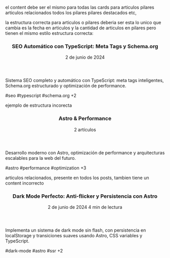 el content debe ser el mismo para todas las cards para articulos pilares articulos relacionados todos los pilares pilares destacados etc,

la estructura correcta para articulos o pilares deberia ser esta
lo unico que cambia es la fecha en articulos y la cantidad de articulos en pilares pero tienen el mismo estilo
estructura correcta:
<div class="flex-1 p-4 flex flex-col"> <!-- Header --> <header class="mb-3"> <h3 class="text-lg font-semibold mb-2 line-clamp-2 text-primary"> SEO Automático con TypeScript: Meta Tags y Schema.org </h3> <!-- Meta info --> <div class="flex items-center justify-between text-sm text-muted"> <span class="font-medium"> 2 de junio de 2024 </span> </div> </header> <!-- Description --> <p class="text-secondary mb-4 flex-1 line-clamp-3"> Sistema SEO completo y automático con TypeScript: meta tags inteligentes, Schema.org estructurado y optimización de performance. </p> <!-- Tags --> <div class="flex flex-wrap gap-1 mb-4"> <span class="text-xs px-2 py-1 bg-gray-100 dark:bg-gray-700 rounded-md text-gray-600 dark:text-gray-300">
#seo </span><span class="text-xs px-2 py-1 bg-gray-100 dark:bg-gray-700 rounded-md text-gray-600 dark:text-gray-300">
#typescript </span><span class="text-xs px-2 py-1 bg-gray-100 dark:bg-gray-700 rounded-md text-gray-600 dark:text-gray-300">
#schema.org </span> <span class="text-xs px-2 py-1 bg-gray-100 dark:bg-gray-700 rounded-md text-gray-600 dark:text-gray-300">
+2 </span> </div> </div>



ejemplo de estructura incorecta
<div class="flex-1 p-4 flex flex-col"> <!-- Header --> <header class="mb-3"> <h3 class="text-lg font-semibold mb-2 line-clamp-2"> Astro &amp; Performance </h3> <!-- Meta info --> <div class="flex items-center justify-between text-sm text-gray-600"> <span class="font-medium"> 2 artículos </span> </div> </header> <!-- Description --> <div class="mb-4 flex-1"> <p class="text-sm text-gray-600 line-clamp-3">Desarrollo moderno con Astro, optimización de performance y arquitecturas escalables para la web del futuro.</p> </div> <!-- Tags --> <div class="flex flex-wrap gap-1 mb-4"> <span class="text-xs px-2 py-1 bg-gray-100 dark:bg-gray-700 rounded-md text-gray-600 dark:text-gray-300">
#astro </span><span class="text-xs px-2 py-1 bg-gray-100 dark:bg-gray-700 rounded-md text-gray-600 dark:text-gray-300">
#performance </span><span class="text-xs px-2 py-1 bg-gray-100 dark:bg-gray-700 rounded-md text-gray-600 dark:text-gray-300">
#optimization </span> <span class="text-xs px-2 py-1 bg-gray-100 dark:bg-gray-700 rounded-md text-gray-600 dark:text-gray-300">
+3 </span> </div> </div>

articulos relacionados, presente en todos los posts, tambien tiene un content incorrecto
<div class="flex-1 p-4 flex flex-col"> <!-- Header --> <header class="mb-3"> <h3 class="text-lg font-semibold mb-2 line-clamp-2"> Dark Mode Perfecto: Anti-flicker y Persistencia con Astro </h3> <!-- Meta info --> <div class="flex items-center gap-3 text-sm text-gray-600"> <time datetime="2024-06-02T00:00:00.000Z"> 2 de junio de 2024 </time> <span> 4 min de lectura </span> </div> </header> <!-- Description --> <div class="mb-4 flex-1"> <p class="text-gray-700 line-clamp-3">Implementa un sistema de dark mode sin flash, con persistencia en localStorage y transiciones suaves usando Astro, CSS variables y TypeScript.</p> </div> <!-- Tags --> <div class="flex flex-wrap gap-1 mb-4"> <span class="text-xs px-2 py-1 bg-gray-100 dark:bg-gray-700 rounded-md text-gray-600 dark:text-gray-300">
#dark-mode </span><span class="text-xs px-2 py-1 bg-gray-100 dark:bg-gray-700 rounded-md text-gray-600 dark:text-gray-300">
#astro </span><span class="text-xs px-2 py-1 bg-gray-100 dark:bg-gray-700 rounded-md text-gray-600 dark:text-gray-300">
#ssr </span> <span class="text-xs px-2 py-1 bg-gray-100 dark:bg-gray-700 rounded-md text-gray-600 dark:text-gray-300">
+2 </span> </div> <!-- Relation reasons (solo en desarrollo) -->  </div>